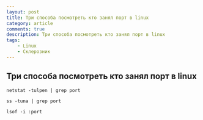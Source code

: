 ```yaml
---
layout: post
title: Три способа посмотреть кто занял порт в linux
category: article
comments: true
description: Три способа посмотреть кто занял порт в linux
tags:
    - Linux
    - Склерозник
---
```


## Три способа посмотреть кто занял порт в linux

```
netstat -tulpen | grep port

ss -tuna | grep port

lsof -i :port

```

